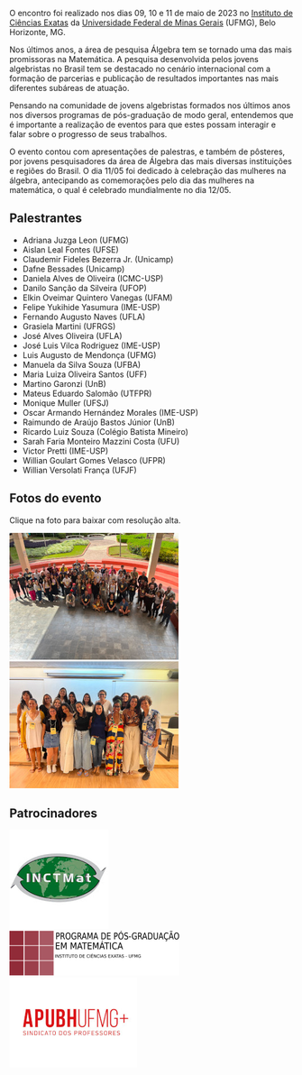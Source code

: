 O encontro foi realizado nos dias 09, 10 e 11 de maio de 2023 no [Instituto de Ciências Exatas](https://www.icex.ufmg.br) da [Universidade Federal de Minas Gerais](https://ufmg.br) (UFMG), Belo Horizonte, MG.

Nos últimos anos, a área de pesquisa Álgebra tem se tornado uma das mais promissoras na Matemática. A pesquisa desenvolvida pelos jovens algebristas no Brasil tem se destacado no cenário internacional com a formação de parcerias e publicação de resultados importantes nas mais diferentes subáreas de atuação.

Pensando na comunidade de jovens algebristas formados nos últimos anos nos diversos programas de pós-graduação de modo geral, entendemos que é importante a realização de eventos para que estes possam interagir e falar sobre o progresso de seus trabalhos. 

O evento contou com apresentações de palestras,  e também de pôsteres,  por jovens pesquisadores da área de Álgebra das mais diversas instituições e regiões do Brasil.  O dia 11/05 foi dedicado à celebração das mulheres na álgebra, antecipando as comemorações pelo dia das mulheres na matemática, o qual é celebrado mundialmente no dia 12/05.

## Palestrantes

- Adriana Juzga Leon (UFMG)
- Aislan Leal Fontes (UFSE)
- Claudemir Fideles Bezerra Jr. (Unicamp)
- Dafne Bessades (Unicamp)
- Daniela Alves de Oliveira (ICMC-USP)
- Danilo Sanção da Silveira (UFOP)
- Elkin Oveimar Quintero Vanegas (UFAM)
- Felipe Yukihide Yasumura (IME-USP)
- Fernando Augusto Naves (UFLA)
- Grasiela Martini (UFRGS)
- José Alves Oliveira (UFLA)
- José Luis Vilca Rodriguez (IME-USP)
- Luis Augusto de Mendonça (UFMG)
- Manuela da Silva Souza (UFBA)
- Maria Luiza Oliveira Santos (UFF)
- Martino Garonzi (UnB)
- Mateus Eduardo Salomão (UTFPR)
- Monique Muller (UFSJ)
- Oscar Armando Hernández Morales (IME-USP)
- Raimundo de Araújo Bastos Júnior (UnB)
- Ricardo Luiz Souza (Colégio Batista Mineiro)
- Sarah Faria Monteiro Mazzini Costa (UFU)
- Victor Pretti (IME-USP)
- Willian Goulart Gomes Velasco (UFPR)
- Willian Versolati França (UFJF)

## Fotos do evento 

Clique na foto para baixar com resolução alta.

[![Foto 1](ims/IMG_0679_small.jpg "Foto 1")](ims/IMG_0679.jpg) 
[![Foto 2](ims/IMG_0705_small.jpeg "Foto 2")](ims/IMG_0705.jpeg) 

## Patrocinadores

[![Patricinado pelo INCT](INCT.jpg "INCT")](https://inctmat.impa.br/) &emsp; &emsp; [![Patricinado pelo PPGMat-UMFG](logo_Ppgmat.png "PPGMat-UFMG")](https://www.mat.ufmg.br/posgrad/) &emsp; &emsp; [![Patricinado pelo ApuBH](Logo-Apubh-Vermelha.jpg "ApuBH")](https://apubh.org.br/)
